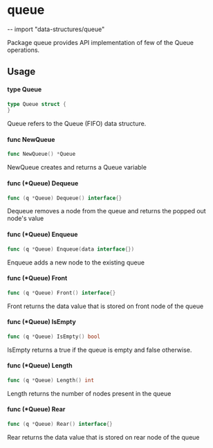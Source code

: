 # queue
--
    import "data-structures/queue"

Package queue provides API implementation of few of the Queue operations.

## Usage

#### type Queue

```go
type Queue struct {
}
```

Queue refers to the Queue (FIFO) data structure.

#### func  NewQueue

```go
func NewQueue() *Queue
```
NewQueue creates and returns a Queue variable

#### func (*Queue) Dequeue

```go
func (q *Queue) Dequeue() interface{}
```
Dequeue removes a node from the queue and returns the popped out node's value

#### func (*Queue) Enqueue

```go
func (q *Queue) Enqueue(data interface{})
```
Enqueue adds a new node to the existing queue

#### func (*Queue) Front

```go
func (q *Queue) Front() interface{}
```
Front returns the data value that is stored on front node of the queue

#### func (*Queue) IsEmpty

```go
func (q *Queue) IsEmpty() bool
```
IsEmpty returns a true if the queue is empty and false otherwise.

#### func (*Queue) Length

```go
func (q *Queue) Length() int
```
Length returns the number of nodes present in the queue

#### func (*Queue) Rear

```go
func (q *Queue) Rear() interface{}
```
Rear returns the data value that is stored on rear node of the queue
